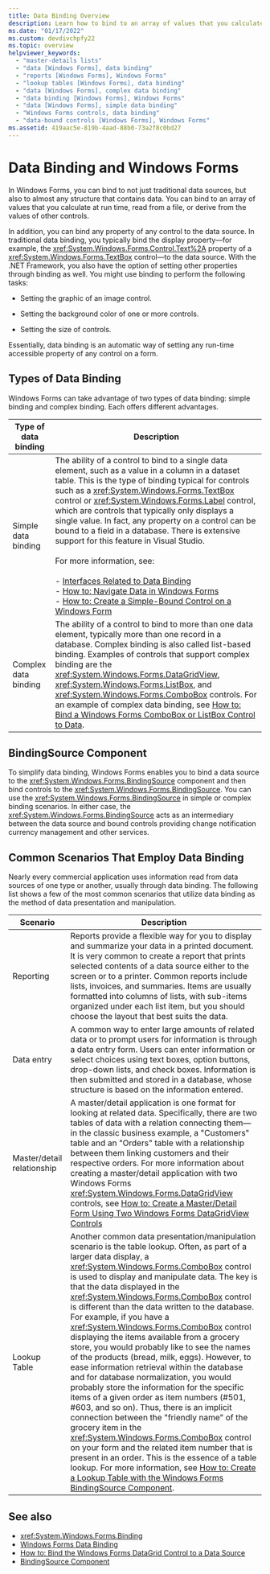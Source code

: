 ```yaml
---
title: Data Binding Overview
description: Learn how to bind to an array of values that you calculate at runtime, read from a file, or derive from the values of other controls in Windows Forms.
ms.date: "01/17/2022"
ms.custom: devdivchpfy22
ms.topic: overview
helpviewer_keywords: 
  - "master-details lists"
  - "data [Windows Forms], data binding"
  - "reports [Windows Forms], Windows Forms"
  - "lookup tables [Windows Forms], data binding"
  - "data [Windows Forms], complex data binding"
  - "data binding [Windows Forms], Windows Forms"
  - "data [Windows Forms], simple data binding"
  - "Windows Forms controls, data binding"
  - "data-bound controls [Windows Forms], Windows Forms"
ms.assetid: 419aac5e-819b-4aad-88b0-73a2f8c0bd27
---
```

# Data Binding and Windows Forms
In Windows Forms, you can bind to not just traditional data sources, but also to almost any structure that contains data. You can bind to an array of values that you calculate at run time, read from a file, or derive from the values of other controls.  
  
 In addition, you can bind any property of any control to the data source. In traditional data binding, you typically bind the display property—for example, the <xref:System.Windows.Forms.Control.Text%2A> property of a <xref:System.Windows.Forms.TextBox> control—to the data source. With the .NET Framework, you also have the option of setting other properties through binding as well. You might use binding to perform the following tasks:  
  
- Setting the graphic of an image control.  
  
- Setting the background color of one or more controls.  
  
- Setting the size of controls.  
  
 Essentially, data binding is an automatic way of setting any run-time accessible property of any control on a form.  
  
## Types of Data Binding  
 Windows Forms can take advantage of two types of data binding: simple binding and complex binding. Each offers different advantages.  
  
|Type of data binding|Description|  
|--------------------------|-----------------|  
|Simple data binding|The ability of a control to bind to a single data element, such as a value in a column in a dataset table. This is the type of binding typical for controls such as a <xref:System.Windows.Forms.TextBox> control or <xref:System.Windows.Forms.Label> control, which are controls that typically only displays a single value. In fact, any property on a control can be bound to a field in a database. There is extensive support for this feature in Visual Studio.<br /><br /> For more information, see:<br /><br /> -   [Interfaces Related to Data Binding](interfaces-related-to-data-binding.md)<br />-   [How to: Navigate Data in Windows Forms](how-to-navigate-data-in-windows-forms.md)<br />-   [How to: Create a Simple-Bound Control on a Windows Form](how-to-create-a-simple-bound-control-on-a-windows-form.md)|  
|Complex data binding|The ability of a control to bind to more than one data element, typically more than one record in a database. Complex binding is also called list-based binding. Examples of controls that support complex binding are the <xref:System.Windows.Forms.DataGridView>, <xref:System.Windows.Forms.ListBox>, and <xref:System.Windows.Forms.ComboBox> controls. For an example of complex data binding, see [How to: Bind a Windows Forms ComboBox or ListBox Control to Data](./controls/how-to-bind-a-windows-forms-combobox-or-listbox-control-to-data.md).|  
  
## BindingSource Component  
 To simplify data binding, Windows Forms enables you to bind a data source to the <xref:System.Windows.Forms.BindingSource> component and then bind controls to the <xref:System.Windows.Forms.BindingSource>. You can use the <xref:System.Windows.Forms.BindingSource> in simple or complex binding scenarios. In either case, the <xref:System.Windows.Forms.BindingSource> acts as an intermediary between the data source and bound controls providing change notification currency management and other services.  
  
## Common Scenarios That Employ Data Binding  
 Nearly every commercial application uses information read from data sources of one type or another, usually through data binding. The following list shows a few of the most common scenarios that utilize data binding as the method of data presentation and manipulation.  
  
|Scenario|Description|  
|--------------|-----------------|  
|Reporting|Reports provide a flexible way for you to display and summarize your data in a printed document. It is very common to create a report that prints selected contents of a data source either to the screen or to a printer. Common reports include lists, invoices, and summaries. Items are usually formatted into columns of lists, with sub-items organized under each list item, but you should choose the layout that best suits the data.|  
|Data entry|A common way to enter large amounts of related data or to prompt users for information is through a data entry form. Users can enter information or select choices using text boxes, option buttons, drop-down lists, and check boxes. Information is then submitted and stored in a database, whose structure is based on the information entered.|  
|Master/detail relationship|A master/detail application is one format for looking at related data. Specifically, there are two tables of data with a relation connecting them—in the classic business example, a "Customers" table and an "Orders" table with a relationship between them linking customers and their respective orders. For more information about creating a master/detail application with two Windows Forms <xref:System.Windows.Forms.DataGridView> controls, see [How to: Create a Master/Detail Form Using Two Windows Forms DataGridView Controls](./controls/create-a-master-detail-form-using-two-datagridviews.md)|  
|Lookup Table|Another common data presentation/manipulation scenario is the table lookup. Often, as part of a larger data display, a <xref:System.Windows.Forms.ComboBox> control is used to display and manipulate data. The key is that the data displayed in the <xref:System.Windows.Forms.ComboBox> control is different than the data written to the database. For example, if you have a <xref:System.Windows.Forms.ComboBox> control displaying the items available from a grocery store, you would probably like to see the names of the products (bread, milk, eggs). However, to ease information retrieval within the database and for database normalization, you would probably store the information for the specific items of a given order as item numbers (#501, #603, and so on). Thus, there is an implicit connection between the "friendly name" of the grocery item in the <xref:System.Windows.Forms.ComboBox> control on your form and the related item number that is present in an order. This is the essence of a table lookup. For more information, see [How to: Create a Lookup Table with the Windows Forms BindingSource Component](./controls/how-to-create-a-lookup-table-with-the-windows-forms-bindingsource-component.md).|  
  
## See also

- <xref:System.Windows.Forms.Binding>
- [Windows Forms Data Binding](windows-forms-data-binding.md)
- [How to: Bind the Windows Forms DataGrid Control to a Data Source](./controls/how-to-bind-the-windows-forms-datagrid-control-to-a-data-source.md)
- [BindingSource Component](./controls/bindingsource-component.md)
